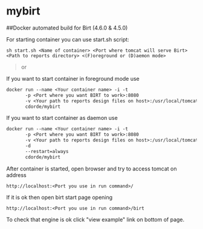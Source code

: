# mybirt
##Docker automated build for Birt (4.6.0 & 4.5.0)

For starting container you can use start.sh script:

```
sh start.sh <Name of container> <Port where tomcat will serve Birt> <Path to reports directory> <(F)oreground or (D)aemon mode>
```

>or

If you want to start container in foreground mode use

```dockerfile
docker run --name <Your container name> -i -t 
       -p <Port where you want BIRT to work>:8080 
       -v <Your path to reports design files on host>:/usr/local/tomcat/webapps/birt/reports 
       cdorde/mybirt
```


If you want to start container as daemon use

```dockerfile
docker run --name <Your container name> -i -t 
       -p <Port where you want BIRT to work>:8080 
       -v <Your path to reports design files on host>:/usr/local/tomcat/webapps/birt/reports 
       -d 
       --restart=always
       cdorde/mybirt
```


After container is started, open browser and try to access tomcat on address

```
http://localhost:<Port you use in run command>/
```

If it is ok then open birt start page opening

```
http://localhost:<Port you use in run command>/birt
```

To check that engine is ok click "view example" link on bottom of page.
